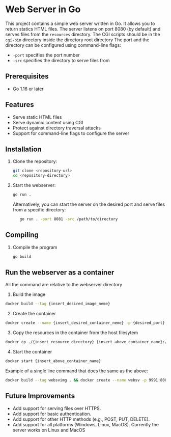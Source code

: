 # Web Server in Go

This project contains a simple web server written in Go. It allows you to return statics HTML files.
The server listens on port 8080 (by default) and serves files from the `resources` directory. The CGI scripts should be in the `cgi-bin` directory inside the directory root directory
The port and the directory can be configured using command-line flags:
- `-port` specifies the port number
- `-src` specifies the directory to serve files from

## Prerequisites

- Go 1.16 or later

## Features
- Serve static HTML files
- Serve dynamic content using CGI
- Protect against directory traversal attacks
- Support for command-line flags to configure the server

## Installation

1. Clone the repository:
   ```sh
   git clone <repository-url>
   cd <repository-directory>
   ```
2. Start the webserver:
   ```sh
   go run .
   ```
   Alternatively, you can start the server on the desired port and serve files from a specific directory:
   ```sh
      go run . -port 8081 -src /path/to/directory
   ```
## Compiling
1. Compile the program
   ```sh
   go build
   ```

## Run the webserver as a container
All the command are relative to the webserver directory
1. Build the image
```sh
docker build --tag {insert_desired_image_neme}
```
2. Create the container
```sh
docker create --name {insert_desired_container_neme} -p {desired_port}:8080 {insert_above_image_name}
```
3. Copy the resources in the container from the host filesytem
```sh
docker cp ./{insert_resource_directory} {insert_above_container_name}:/app
```
4. Start the container
```sh
docker start {insert_above_container_name}
```
Example of a single line command that does the same as the above:
```sh
docker build --tag websvimg . && docker create --name websv -p 9991:8080 websvimg && docker cp ./resources websv:/app && docker start websv
```

## Future Improvements
 - Add support for serving files over HTTPS.
 - Add support for basic authentication.
 - Add support for other HTTP methods (e.g., POST, PUT, DELETE).
 - Add support for all platforms (Windows, Linux, MacOS). Currently the server works on Linux and MacOS